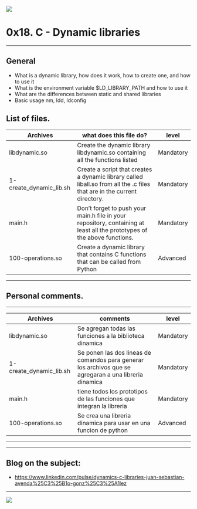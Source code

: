 ![](https://scontent.fbog4-1.fna.fbcdn.net/v/t39.30808-6/271153206_3074657909465585_6907762404450913633_n.jpg?_nc_cat=105&_nc_rgb565=1&ccb=1-5&_nc_sid=730e14&_nc_ohc=7IqN72eeoDwAX9bX3Qr&_nc_ht=scontent.fbog4-1.fna&oh=00_AT_Rjbyy3hyaq21IT0ZPHgwMs7BFAEd-ngb_QF3wpZnDnw&oe=61DD39C0)

# 0x18. C - Dynamic libraries

------------

## General
- What is a dynamic library, how does it work, how to create one, and how to use it
- What is the environment variable $LD_LIBRARY_PATH and how to use it
- What are the differences between static and shared libraries
- Basic usage nm, ldd, ldconfig

## List of files.

|  Archives | what does this file do?  | level |
| ------------ | ------------ | ------------ |
| libdynamic.so | Create the dynamic library libdynamic.so containing all the functions listed | Mandatory |
| 1-create_dynamic_lib.sh | Create a script that creates a dynamic library called liball.so from all the .c files that are in the current directory. | Mandatory |
| main.h | Don’t forget to push your main.h file in your repository, containing at least all the prototypes of the above functions. | Mandatory |
| 100-operations.so | Create a dynamic library that contains C functions that can be called from Python | Advanced |

------------

## Personal comments.

------------

|  Archives | comments   | level |
| ------------ | ------------ | ------------ |
| libdynamic.so | Se agregan todas las funciones a la biblioteca dinamica | Mandatory |
| 1-create_dynamic_lib.sh | Se ponen las dos lineas de comandos para generar los archivos que se agregaran a una libreria dinamica | Mandatory |
| main.h | tiene todos los prototipos de las funciones que integran la libreria | Mandatory |
| 100-operations.so | Se crea una libreria dinamica para usar en una funcion de python | Advanced |

------------
------------

## Blog on the subject:

 - https://www.linkedin.com/pulse/dynamics-c-libraries-juan-sebastian-avenda%25C3%25B1o-gonz%25C3%25A1lez

------------

![](https://scontent.fbog4-1.fna.fbcdn.net/v/t39.30808-6/270559680_3074660106132032_2239355789427321092_n.jpg?_nc_cat=111&_nc_rgb565=1&ccb=1-5&_nc_sid=730e14&_nc_ohc=glmLw4tmzhkAX_jfADW&_nc_ht=scontent.fbog4-1.fna&oh=00_AT-u2fQFzKrqv6G_m5ReUqZGXrdlq5ClN7SiSy-fdGRngg&oe=61E14467)